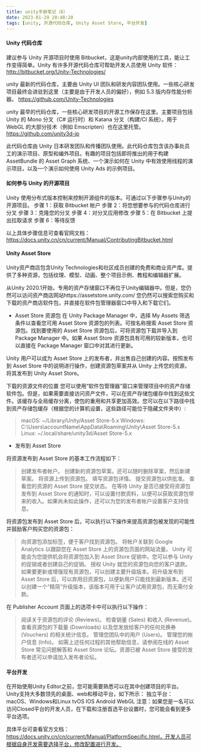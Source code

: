 ```yaml
---
title: unity手册笔记（6）
date: 2023-01-29 20:48:20
tags: [unity, 开源代码仓库, Unity Asset Store, 平台开发]
---
```


#### Unity 代码仓库
建议参与 Unity 开源项目时使用 Bitbucket，这是unity内部使用的工具，能让工作变得简单。Unity 有许多开源代码仓库可帮助开发人员使用 Unity 软件：
http://bitbucket.org/Unity-Technologies/

unity 最新的代码仓库，主要由 Unity UI 团队和研发内容团队使用。一些核心研发项目最终会进驻到这里（主要是由于开发人员的偏好），例如 5.3 版内存性能分析器。
https://github.com/Unity-Technologies

unity 最早的代码仓库，一些核心研发项目的开源工作保存在这里。主要项目包括 Unity 的 Mono 分叉（C# 运行时）和 Katana 分叉（构建/CI 系统）。用于 WebGL 的大部分技术（例如 Emscripten）也在这里托管。
https://github.com/unity3d-jp

此代码仓库由 Unity 日本研发团队和传播团队使用。此代码仓库包含该办事处员工的演示项目、原型和编外项目。有趣的项目包括即将推出的用于构建 AssetBundle 的 Asset Graph 系统、一个演示如何在 Unity 中有效使用线程的演示项目，以及一个演示如何使用 Unity Ads 的示例项目。

#### 如何参与 Unity 的开源项目
Unity 使用分布式版本控制来控制开源组件的版本。可通过以下步骤参与Unity的开源项目。
步骤 1：获取 Bitbucket 帐户
步骤 2：将您想要参与的代码仓库进行分叉
步骤 3：克隆您的分叉
步骤 4：对分叉应用修改
步骤 5：在 Bitbucket 上提出拉取请求
步骤 6：等待反馈

以上具体步骤信息可查看官网文档：https://docs.unity.cn/cn/current/Manual/ContributingBitbucket.html

#### Unity Asset Store

Unity资产商店包含Unity Technologies和社区成员创建的免费和商业资产库。提供了多种资源，包括纹理、模型、动画、整个项目示例、教程和编辑器扩展。

从Unity 2020.1开始，专用的资产存储窗口不再位于Unity编辑器中。但是，您仍然可以访问资产商店网站https://assetstore.unity.com/ 您仍然可以搜索您购买和下载的资产商店软件包，并直接在软件包管理器窗口中导入和下载它们。

- Asset Store 资源包
在 Unity Package Manager 中，选择 My Assets 筛选条件以查看您可用 Asset Store 资源包的列表。可按名称搜索 Asset Store 资源包。找到要使用的 Asset Store 资源包后，可将资源包下载并导入到 Package Manager 中。如果 Asset Store 资源包具有可用的较新版本，也可以直接在 Package Manager 窗口中对其进行更新。

Unity 用户可以成为 Asset Store 上的发布者，并出售自己创建的内容。按照发布到 Asset Store 中的说明进行操作，创建资源包草案并从 Unity 上传您的资源，将其发布到 Unity Asset Store。


下载的资源文件的位置
您可以使用“软件包管理器”窗口来管理项目中的资产存储软件包。但是，如果需要直接访问资产文件，可以在资产存储包缓存中找到这些文件。该缓存与全局缓存分离，使包的重用和共享更加高效。您可以在以下路径中找到资产存储包缓存（根据您的计算机设置，这些路径可能位于隐藏文件夹中）:
>macOS: ~/Library/Unity/Asset Store-5.x
>Windows: C:\Users\accountName\AppData\Roaming\Unity\Asset Store-5.x
>Linux: ~/.local/share/unity3d/Asset Store-5.x

- 发布到 Asset Store

将资源发布到 Asset Store 的基本工作流程如下：
> 创建发布者帐户。
> 创建新的资源包草案。还可以随时删除草案，然后新建草案。
> 将资源上传到资源包。
> 填写资源包详情。
> 提交资源包以供批准。
> 查看您的资源的 Asset Store 提交状态。
> 在等待 Unity 是否已接受将资源包发布到 Asset Store 的通知时，可以设置付款资料，以便可以获取资源包带来的收入。如果尚未如此操作，还可以为您的发布者帐户设置客户支持信息。

将资源包发布到 Asset Store 后，可以执行以下操作来提高资源包被发现的可能性并鼓励客户购买您的资源包：
>向资源包添加标签，便于客户找到资源包。
>将帐户关联到 Google Analytics 以跟踪您在 Asset Store 上的资源包页面的网站流量。
>Unity 可能会为您提供机会将资源包加入到 Asset Store 促销中。您可以参与 Unity 的促销或者创建自己的促销。
>授权 Unity 就您的资源包向您的客户退款。
>如果要更新或增强现有资源包，可以创建主要升级版本。将升级发布到 Asset Store 后，可以弃用旧资源包，以便新用户只能找到最新版本。还可以创建一个“精简”升级版本，该版本可用于让客户试用资源包，而无需付全款。

在 Publisher Account 页面上的选项卡中可以执行以下操作：
> 阅读关于资源包的评论 (Reviews)。
> 检查销量 (Sales) 和收入 (Revenue)。
> 查看资源包的下载量 (Downloads) 以及您发放给客户的任何兑换券 (Vouchers) 的相关统计信息。
> 管理您团队中的用户 (Users)。
> 管理您的帐户信息 (Info)。
> 如需上述任何过程的其他帮助信息，请参阅在线的 Asset Store 常见问题解答和 Asset Store 论坛。资源已被 Asset Store 接受的发布者还可以申请加入发布者论坛。

#### 平台开发
在开始使用Unity Editor之前，您可能需要熟悉可以在其中创建项目的平台。Unity支持大多数领先的桌面、web和移动平台，如下所示：
独立平台：macOS、Windows和Linux
tvOS
IOS
Android
WebGL
注意：如果您是一名可以访问Closed平台的开发人员，在下载和注册首选平台设置时，您可能会看到更多平台选项。

具体平台可查看官方文档：https://docs.unity.cn/cn/current/Manual/PlatformSpecific.html，开发人员可根据自身开发需要选择平台，修改配置进行开发。

